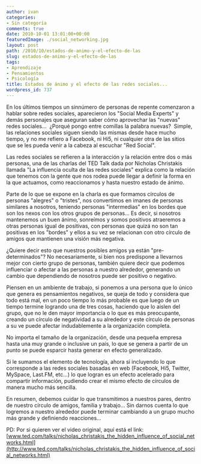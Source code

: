 ```yaml
---
author: ivan
categories:
- Sin categoría
comments: true
date: 2010-10-01 13:01:00+00:00
featuredImage: ./social_networking.jpg
layout: post
path: /2010/10/estados-de-animo-y-el-efecto-de-las
slug: estados-de-animo-y-el-efecto-de-las
tags:
- Aprendizaje
- Pensamientos
- Psicología
title: Estados de ánimo y el efecto de las redes sociales...
wordpress_id: 737
---
```


En los últimos tiempos un sinnúmero de personas de repente comenzaron a hablar sobre redes sociales, aparecieron los "Social Media Experts" y demás personajes que aseguran saber cómo aprovechar las "nuevas" redes sociales...  ¿Porqué pongo entre comillas la palabra nuevas?  Simple, las relaciones sociales siguen siendo las mismas desde hace mucho tiempo, y no me refiero a Facebook, ni Hi5, ni cualquier otra de las sitios que se les pueda venir a la cabeza al escuchar "Red Social".

Las redes sociales se refieren a la interacción y la relación entre dos o más personas, una de las charlas del TED Talk dada por Nicholas Christakis llamada "La influencia oculta de las redes sociales" explica como la relación que tenemos con la gente que nos rodea puede llegar a definir la forma en la que actuamos, como reaccionamos y hasta nuestro estado de ánimo.

Parte de lo que se expone en la charla es que formamos círculos de personas "alegres" o "tristes", nos convertimos en imanes de personas similares a nosotros, teniendo personas "intermedias" en los bordes que son los nexos con los otros grupos de personas... Es decir, si nosotros mantenemos un buen ánimo, sonreímos y somos positivos atraeremos a otras personas igual de positivas, con personas que quizá no son tan positivas en los "bordes" y ellos a su vez se relacionan con otro círculo de amigos que mantienen una visión más negativa.

¿Quiere decir esto que nuestros posibles amigos ya están "pre-determinados"? No necesariamente, si bien nos predispone a llevarnos mejor con cierto grupo de personas, también quiere decir que podemos influenciar o afectar a las personas a nuestro alrededor, generando un cambio que dependiendo de nosotros puede ser positivo o negativo.

Piensen en un ambiente de trabajo, si ponemos a una persona que lo único que genera es pensamientos negativos, se queja de todo y considera que todo está mal, en un poco tiempo lo más probable es que luego de un tiempo termine logrando una de tres cosas, haciendo que lo aislen del grupo, que no le den mayor importancia o lo que es más preocupante, creando un círculo de negatividad a su alrededor y este círculo de personas a su ve puede afectar indudablemente a la organización completa.

No importa el tamaño de la organización, desde una pequeña empresa hasta una muy grande o inclusive un país, lo que se genera a partir de un punto se puede esparcir hasta generar en efecto generalizado.

Si le sumamos el elemento de tecnología, ahora sí incluyendo lo que corresponde a las redes sociales basadas en web (Facebook, Hi5, Twitter, MySpace, Last.FM, etc...) lo que logran es un efecto acelerado para compartir información, pudiendo crear el mismo efecto de círculos de manera mucho más sencilla.

En resumen, debemos cuidar lo que transmitimos a nuestros pares, dentro de nuestro círculo de amigos, familia y trabajo... Sin darnos cuenta lo que logremos a nuestro alrededor puede terminar cambiando a un grupo mucho más grande y definiendo reacciones...

PD: Por si quieren ver el video original, aquí está el link:
[www.ted.com/talks/nicholas_christakis_the_hidden_influence_of_social_networks.html](http://www.ted.com/talks/nicholas_christakis_the_hidden_influence_of_social_networks.html)